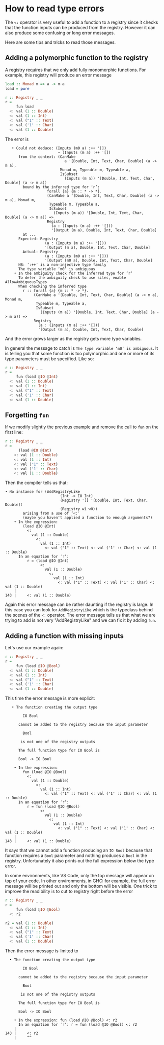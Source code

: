 # How to read type errors

The `<:` operator is very useful to add a function to a registry since it checks that the function inputs
can be produced from the registry. However it can also produce some confusing or long error messages.

Here are some tips and tricks to read those messages.

## Adding a polymorphic function to the registry

A registry requires that we only add fully monomorphic functions.
For example, this registry will produce an error message
```haskell
load :: Monad m => a -> m a
load = pure

r :: Registry _ _
r =
     fun load
  <: val (1 :: Double)
  <: val (1 :: Int)
  <: val ("1" :: Text)
  <: val ('1' :: Char)
  <: val (1 :: Double)
```

The error is
```
   • Could not deduce: (Inputs (m0 a) :++ '[])
                        ~ (Inputs (m a) :++ '[])
      from the context: (CanMake
                           a '[Double, Int, Text, Char, Double] (a -> m a),
                         Monad m, Typeable m, Typeable a,
                         IsSubset
                           (Inputs (m a)) '[Double, Int, Text, Char, Double] (a -> m a))
        bound by the inferred type for ‘r’:
                   forall {a} {m :: * -> *}.
                   (CanMake a '[Double, Int, Text, Char, Double] (a -> m a), Monad m,
                    Typeable m, Typeable a,
                    IsSubset
                      (Inputs (m a)) '[Double, Int, Text, Char, Double] (a -> m a)) =>
                   Registry
                     (a : (Inputs (m a) :++ '[]))
                     '[Output (m a), Double, Int, Text, Char, Double]
        at ...
      Expected: Registry
                  (a : (Inputs (m a) :++ '[]))
                  '[Output (m a), Double, Int, Text, Char, Double]
        Actual: Registry
                  (a : (Inputs (m0 a) :++ '[]))
                  '[Output (m0 a), Double, Int, Text, Char, Double]
      NB: ‘:++’ is a non-injective type family
      The type variable ‘m0’ is ambiguous
    • In the ambiguity check for the inferred type for ‘r’
      To defer the ambiguity check to use sites, enable AllowAmbiguousTypes
      When checking the inferred type
        r :: forall {a} {m :: * -> *}.
             (CanMake a '[Double, Int, Text, Char, Double] (a -> m a), Monad m,
              Typeable m, Typeable a,
              IsSubset
                (Inputs (m a)) '[Double, Int, Text, Char, Double] (a -> m a)) =>
             Registry
               (a : (Inputs (m a) :++ '[]))
               '[Output (m a), Double, Int, Text, Char, Double]
```

And the error grows larger as the registry gets more type variables.

In general the message to catch is `The type variable ‘m0’ is ambiguous`. It is telling you that some function is too polymorphic and
one or more of its type parameters must be specified. Like so:
```haskell
r :: Registry _ _
r =
     fun (load @IO @Int)
  <: val (1 :: Double)
  <: val (1 :: Int)
  <: val ("1" :: Text)
  <: val ('1' :: Char)
  <: val (1 :: Double)
```

## Forgetting `fun`

If we modify slightly the previous example and remove the call to `fun` on the first line:
```haskell
r :: Registry _ _
r =
      (load @IO @Int)
    <: val (1 :: Double)
    <: val (1 :: Int)
    <: val ("1" :: Text)
    <: val ('1' :: Char)
    <: val (1 :: Double)
```
Then the compiler tells us that:
```
• No instance for (AddRegistryLike
                         (Int -> IO Int)
                         (Registry '[] '[Double, Int, Text, Char, Double])
                         (Registry w1 w0))
        arising from a use of ‘<:’
        (maybe you haven't applied a function to enough arguments?)
    • In the expression:
        (load @IO @Int)
          <:
            val (1 :: Double)
              <:
                val (1 :: Int)
                  <: val ("1" :: Text) <: val ('1' :: Char) <: val (1 :: Double)
      In an equation for ‘r’:
          r = (load @IO @Int)
                <:
                  val (1 :: Double)
                    <:
                      val (1 :: Int)
                        <: val ("1" :: Text) <: val ('1' :: Char) <: val (1 :: Double)
    |
143 |     <: val (1 :: Double)
```
Again this error message can be rather daunting if the registry is large.
In this case you can look for `AddRegistryLike` which is the typeclass behind the scenes of the `<:` operator.
The error message tells us that what we are trying to add is not very "AddRegistryLike" and we can fix
it by adding `fun`.

## Adding a function with missing inputs

Let's use our example again:
```haskell
r :: Registry _ _
r =
     fun (load @IO @Bool)
  <: val (1 :: Double)
  <: val (1 :: Int)
  <: val ("1" :: Text)
  <: val ('1' :: Char)
  <: val (1 :: Double)
````
This time the error message is more explicit:
```
   • The function creating the output type

        IO Bool

      cannot be added to the registry because the input parameter

        Bool

       is not one of the registry outputs

      The full function type for IO Bool is

      Bool -> IO Bool

    • In the expression:
        fun (load @IO @Bool)
          <:
            val (1 :: Double)
              <:
                val (1 :: Int)
                  <: val ("1" :: Text) <: val ('1' :: Char) <: val (1 :: Double)
      In an equation for ‘r’:
          r = fun (load @IO @Bool)
                <:
                  val (1 :: Double)
                    <:
                      val (1 :: Int)
                        <: val ("1" :: Text) <: val ('1' :: Char) <: val (1 :: Double)
    |
143 |     <: val (1 :: Double)
```
It says that we cannot add a function producing an `IO Bool` because that function requires a
`Bool` parameter and nothing produces a `Bool` in the registry.
Unfortunately it also prints out the full expression below the type error.

In some environments, like VS Code, only the top message will appear on top of your code.
In other environments, in GHCi for example, the full error message will be printed out and only
the bottom will be visible. One trick to improve the readibility is to cut to registry right
before the error
```haskell
r :: Registry _ _
r =
     fun (load @IO @Bool)
  <: r2

r2 = val (1 :: Double)
  <: val (1 :: Int)
  <: val ("1" :: Text)
  <: val ('1' :: Char)
  <: val (1 :: Double)
```
Then the error message is limited to
```
  • The function creating the output type

        IO Bool

      cannot be added to the registry because the input parameter

        Bool

       is not one of the registry outputs

      The full function type for IO Bool is

      Bool -> IO Bool

    • In the expression: fun (load @IO @Bool) <: r2
      In an equation for ‘r’: r = fun (load @IO @Bool) <: r2
    |
143 |     <: r2
    |     ^^
```
